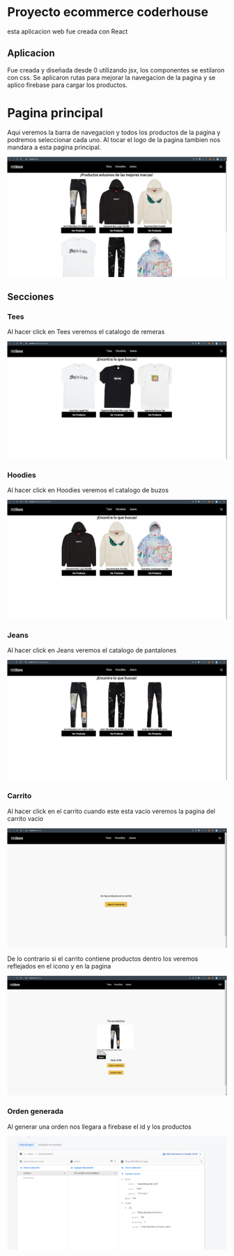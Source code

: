# Proyecto ecommerce coderhouse

esta aplicacion web fue creada con React

## Aplicacion 

Fue creada y diseñada desde 0 utilizando jsx, los componentes se estilaron con css. Se aplicaron rutas para mejorar la navegacion de la pagina y se aplico firebase para cargar los productos.

# Pagina principal

Aqui veremos la barra de navegacion y todos los productos de la pagina y podremos seleccionar cada uno.
Al tocar el logo de la pagina tambien nos mandara a esta pagina principal.

![Imagen 1](/imagenes/image.png)

## Secciones

### Tees

Al hacer click en Tees veremos el catalogo de remeras 

![imagen 2](./imagenes/image2.png)

### Hoodies

Al hacer click en Hoodies veremos el catalogo de buzos 

![imagen 3](./imagenes/image3.png)

### Jeans

Al hacer click en Jeans veremos el catalogo de pantalones 

![imagen 4](./imagenes/image4.png)

### Carrito

Al hacer click en el carrito cuando este esta vacio veremos la pagina del carrito vacio 

![imagen 5](./imagenes/image5.png)

De lo contrario si el carrito contiene productos dentro los veremos reflejados en el icono y en la pagina 

![imagen 6](./imagenes/image6.png)

### Orden generada

Al generar una orden nos llegara a firebase el id y los productos 

![imagen 7](./imagenes/image7.png)
